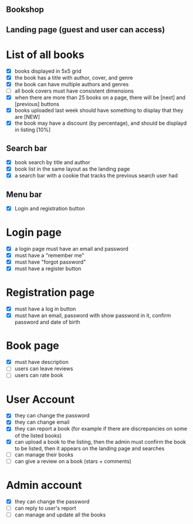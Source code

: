## Bookshop

## Landing page (guest and user can access)
# List of all books
- [x] books displayed in 5x5 grid
- [x] the book has a title with author, cover, and genre
- [x] the book can have multiple authors and genres
- [ ] all book covers must have consistent dimensions
- [x] when there are more than 25 books on a page, there will be [next] and [previous] buttons
- [x] books uploaded last week should have something to display that they are [NEW]
- [x] the book may have a discount (by percentage), and should be displayd in listing [10%]

## Search bar
- [x] book search by title and author
- [x] book list in the same layout as the landing page
- [x] a search bar with a cookie that tracks the previous search user had

## Menu bar
- [x] Login and registration button
# Login page
- [x] a login page must have an email and password
- [x] must have a "remember me"
- [x] must have "forgot password"
- [x] must have a register button
# Registration page
- [x] must have a log in button
- [x] must have an email, password with show password in it, confirm password and date of birth
# Book page
- [x] must have description
- [ ] users can leave reviews
- [ ] users can rate book
# User Account
- [x] they can change the password
- [x] they can change email
- [x] they can report a book (for example if there are discrepancies on some of the listed books)
- [x] can upload a book to the listing, then the admin must confirm the book to be listed, then it appears on the landing page and searches
- [ ] can manage their books
- [ ] can give a review on a book (stars + comments)
# Admin account
- [x] they can change the password
- [ ] can reply to user's report
- [ ] can manage and update all the books
